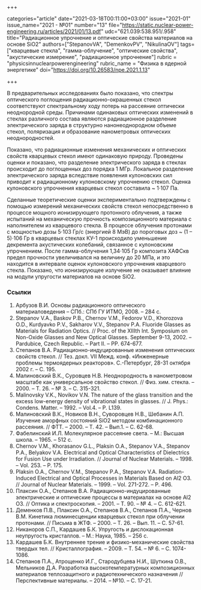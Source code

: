 +++

categories="article"
date="2021-03-18T00:11:00+03:00"
issue="2021-01"
issue_name="2021 - №01"
number="13"
file="https://static.nuclear-power-engineering.ru/articles/2021/01/13.pdf"
udc="621.039:538.951/.958"
title="Радиационное упрочнение и оптические свойства материалов на основе SiO2"
authors=["StepanovVA", "DemenkovPV", "NikulinaOV"]
tags=["кварцевые стекла", "гамма-облучение", "оптические свойства", "акустические измерение", "радиационное упрочнение"]
rubric = "physicsinnuclearpowerengineering"
rubric_name = "Физика в ядерной энергетике"
doi="https://doi.org/10.26583/npe.2021.1.13"

+++

В предварительных исследованиях было показано, что спектры оптического поглощения радиационно-окрашенных стекол соответствуют спектральному ходу потерь на рассеяние оптически неоднородной среды. Причинами одинаковых оптических изменений в стеклах различного состава являются радиационное разделение электрического заряда в структурно нанонеоднородном объеме стекол, поляризация и образование нанометровых оптических неоднородностей.

Показано, что радиационные изменения механических и оптических свойств кварцевых стекол имеют одинаковую природу. Проведены оценки и показано, что разделение электрического заряда в стеклах происходит до поглощенных доз порядка 1 МГр. Локальное разделение электрического заряда вследствие появления кулоновских сил приводит к радиационному кулоновскому упрочнению стекол. Оценка кулоновского упрочнения кварцевых стекол составила ~ 1⋅107 Па.

Сделанные теоретические оценки экспериментально подтверждены с помощью измерений механических свойств стекол непосредственно в процессе мощного ионизирующего протонного облучения, а также испытаний на механическую прочность композиционного материала с наполнителем из кварцевого стекла. В процессе облучения протонами с мощностью дозы 5⋅103 Гр/с (энергией 8 МэВ) до пороговых доз ~ (1 – 5)⋅106 Гр в кварцевых стеклах КУ-1 происходило уменьшение декремента акустических колебаний, связанное с кулоновским упрочнением. После гамма-облучения 1,34⋅105 Гр композита ХАФСкв предел прочности увеличивался на величину до 20 МПа, и это находится в интервале оценок кулоновского упрочнения кварцевого стекла. Показано, что ионизирующее излучение не оказывает влияние на модули упругости материалов на основе SiO2.

### Ссылки

1. Арбузов В.И. Основы радиационного оптического материаловедения – СПб.: СПб ГУ ИТМО, 2008. – 284 с.
2. Stepanov V.A., Baskov P.B., Chernov V.M., Fedorov V.D., Khorozova O.D., Kurdyavko P.V., Sakharov V.V., Stepanov P.A. Fluoride Glasses as Materials for Radiation Optics. // Proc. of the XIIIth Int. Symposium on Non-Oxide Glasses and New Optical Glasses. September 9-13, 2002. – Pardubice, Czech Republic. – Part II. – PP. 674-677.
3. Степанов В.А. Радиационно-индуцированные изменения оптических свойств стекол. // Тез. докл. VII Межд. конф. «Инженерные проблемы термоядерных реакторов». С.-Петербург, 28-31 октября 2002 г. – C. 195.
4. Малиновский В.К., Суровцев Н.В. Неоднородность в нанометровом масштабе как универсальное свойство стекол. // Физ. хим. стекла. – 2000. – Т. 26. – № 3. – С. 315-321.
5. Malinovsky V.K., Novikov V.N. The nature of the glass transition and the excess low-energy density of vibrational states in glasses. // J. Phys.: Condens. Matter. – 1992. – Vol.4. – P. L139.
6. Малиновский В.К., Новиков В.Н., Суворовцев Н.В., Шебанин А.П. Изучение аморфных состояний SiO2 методом комбинационного рассеяния. // ФТТ. – 2000. – Т. 42. – Вып.1. – С. 62-68.
7. Фабелинский И.Л. Молекулярное рассеяние света. – М.: Высшая школа. – 1965. – 512 с.
8. Chernov V.M., Khorasanov G.L., Plaksin O.A., Stepanov V.A., Stepanov P.A., Belyakov V.A. Electrical and Optical Characteristics of Dielectrics for Fusion Use under Irradiation. // Journal of Nuclear Materials. – 1998. – Vol. 253. – P. 175.
9. Plaksin O.A., Chernov V.M., Stepanov P.A., Stepanov V.A. Radiation-Induced Electrical and Optical Processes in Materials Based on Al2 O3. // Journal of Nuclear Materials. – 1999. – Vol. 271-272. – P. 496.
10. Плаксин О.А., Степанов В.А. Радиационно-индуцированные электрические и оптические процессы в материалах на основе Al2 O3. // Оптика и спектроскопия. – 2001. – Т. 90. – № 4. – С. 612-621.
11. Деменков П.В., Плаксин О.А., Степанов В.А., Степанов П.А., Чернов В.М. Кинетика люминесценции кварцевых стекол при облучении протонами. // Письма в ЖТФ. – 2000. – Т. 26. – Вып. 11. – С. 57-61.
12. Никаноров С.П., Кардашев Б.К. Упругость и дислокационная неупругость кристаллов. – М.: Наука, 1985. – 256 с.
13. Кардашев Б.К. Внутреннее трение и физико-механические свойства твердых тел. // Кристаллография. – 2009. – Т. 54. – № 6. – C. 1074-1086.
14. Степанов П.А., Атрощенко И.Г., Стародубцева Н.И., Шуткина О.В., Мельников Д.А. Разработка высокотемпературных композиционных материалов теплозащитного и радиотехнического назначения // Перспективные материалы. – 2014. – №10. – С. 17-21.